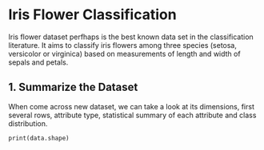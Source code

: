 # Iris Flower Classification
Iris flower dataset perfhaps is the best known data set in the classification literature. It aims to classify iris flowers among three species (setosa, versicolor or virginica) based on measurements of length and width of sepals and petals.

## 1. Summarize the Dataset
When come across new dataset, we can take a look at its dimensions, first several rows, attribute type, statistical summary of each attribute and class distribution.
```
print(data.shape)
```
